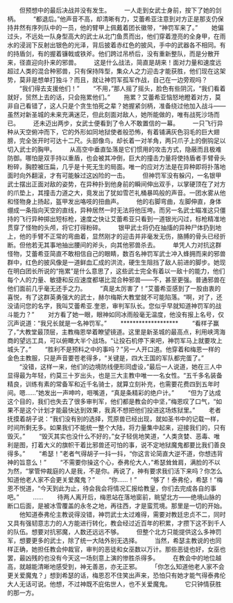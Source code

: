 　　但预想中的最后决战并没有发生。
　　一人走到女武士身前，按下了她的剑柄。
　　“都退后。”他声音不高，却清晰有力，艾蕾希亚注意到对方正是那支仍保持井然有序列队中的一员，他的臂甲上佩戴着团长徽带，“神罚军来了。”
　　她偏过头，不远处一队身型高大的武士从北门鱼贯而出，他们穿着澄亮的全身甲，在雨水的浸润下反射出银色的光泽，背后披着赤红色的披风，手中的武器各不相同。有的持盾剑，有的握着镰戟或铁斧。他们跨过吊桥后，没有重新整队，而是分散开来，径直迎向扑来的邪兽。
　　这是什么战法，简直是胡来！面对力量和速度远超过人类的混合种邪兽，只有保持阵型，集众人之力迎击才能获胜，他们现在这架势，莫非是想单打独斗？而且，就让神罚军孤军作战，自己在一边旁观吗？
　　“我们得去支援他们！”
　　“不用，”那人摇了摇头，脸色有些阴沉，“我们看着就好，贸然上去的话，只会拖累他们。”
　　拖累？艾蕾希亚恼怒地瞪着对方，莫非自己看错了，这人只是个贪生怕死之辈？她握紧剑柄，准备绕过他加入战斗——虽然对新圣城的未来充满迷茫，但此刻面对敌人，她所能做的，唯有战死沙场而已。
　　还未迈出两步，女武士便看到了令人不敢置信的一幕。
　　一只飞行异种从天空俯冲而下，它的外形如同地狱使者般恐怖，有着铺满灰色羽毛的巨大翅膀，完全张开时可达十二尺。头部像鸟，却长着一对羊角，两只爪子上的倒钩足以切入武士的胸甲。
　　从高空中垂直坠落是它们惯用的攻击方式，隐蔽而且极难防御。哪怕是双手持以重盾，也会被其冲倒，巨大的撞击力量将使持盾者手臂骨头粉碎，胸腔被压扁，几乎是十死无生的局面。唯一的应对方法是在异种即将扑落地面时向外翻滚，才有可能躲过这凶险的一击。
　　但神罚军没有躲闪，一名银甲武士摆出正面对敌的姿势，在异种扑到他身前的瞬间伸出双手，以掌硬顶在了对方的爪垫上，其撞击力道之大，竟发出了犹如雪芒礼桶暴鸣般的声音。一团水雾从他和怪物身上扬起，盔甲发出咯吱的扭曲声。
　　他的右脚弯曲，左脚伸直，身体绷成一条指向天空的直线，异种居然一时无法将他压垮。而另一名武士瞄准这只僵持的飞行异种掷出短标枪，速度之快让艾蕾希亚只看到一道银光闪过，标枪精准地贯穿了怪物的头颅，将它打得粉碎。
　　银甲武士将仍在抽搐的异种尸体扔到地上，他的手臂不正常的弯曲着，显然刚才的迎击并非毫发无伤，胳膊的骨头已经折断。但他若无其事地抽出腰间的斧头，向其他邪兽杀去。
　　单凭人力对抗这群怪物，艾蕾希亚简直不敢相信自己的眼睛，数百名神罚军武士冲入蜂拥而来的邪兽群中，红色的披风像是一道鲜血汇成的洪流，硬生生阻挡了敌人前进的脚步。她现在明白团长所说的“拖累”是什么意思了，这些武士完全有着以一敌十的能力，他们每个人的力量、敏捷和反应速度都堪比混合种邪兽——不，甚至更强。普通邪兽在他们面前几乎毫无还手之力。
　　“真是太厉害了！”艾蕾希亚感到了一股由衷的喜悦，有了这群英勇强大的武士，赫尔梅斯大教堂就不可能陷落。“啊，对了，还没请问您的名字，我叫艾蕾希亚.奎恩，审判军队长。您似乎早就知道神罚军的战斗能力？”
　　对方看了她一眼，眼神如同冰雨般毫无温度，他没有报上名号，仅沉声说道：“我兄长就是一名神罚军。”
　　*******************
　　“看样子赢了，”大教堂最顶层，主教梅恩举着瞭望镜道。这里是新圣城的最高点，利用峡湾海商的望远工具，可以俯瞰大半个战场。“让投石机停下来吧，神罚军马上就要攻上城头了。”
　　“胜利不是预料之中的事吗？”另一人开口道。他穿着和梅恩一样的金色主教服，只是声音要苍老得多，“关键是，四大王国的军队都完蛋了。”
　　“没错，这样一来，他们的边境防线便形同虚设，”最后一人说道，她在三人中显得最为年轻，约莫三十岁出头，也是三大主教中唯一一名女性。“五千多名装备精良，训练有素的常备军和近千名骑士，就算立刻补充，也需要花费四到五年时间。嗯……”她发出一声呻吟，咂嘴道，“真是条精彩的绝户计。”
　　“但为了达成这个目的，我们也失去了很多审判军，他们都是教会的中坚，”梅恩叹了口气，“如果不是这个计划才能最快达到效果，我真不想把他们投进这场炼狱里。”
　　老者抚摸着胡子说：“我们没有别的选择，荒原兽已经出现，就如圣书中的记载一样，时间所剩无多。如果我们不能统一整个大陆，将力量集中起来，迎接我们的，只有毁灭。”
　　“毁灭其实也没什么不好的，”女子轻佻地笑道，“人类贪婪、恶毒、唯利是图，打着大义的旗帜干着比邪兽还可怕的事，说不定地狱魔鬼都要比我们善良得多。”
　　“希瑟！”老者气得胡子一抖一抖，“你这言论简直大逆不道，你想违背神的旨意么！”
　　“不需要你操这个心，泰弗伦大人，”希瑟耸耸肩，满脸的不以为然，“掌管仲裁庭的人是我，不是你。再说了，神有要求我们活下来吗？你怎么知道他老人家不会更关爱魔鬼？”
　　“你……！”
　　“够了！泰弗伦，希瑟！”梅恩不悦道，“今天到此为止，待会我会将情况汇报给教皇，你们去完成各自的事吧。”
　　……
　　待两人离开后，梅恩站在落地窗前，眺望北方——绝境山脉的断口后面，是被冰雪覆盖的永冬之地，再往西，才是蛮荒境。那里是一切的开始。
　　他知道泰弗伦主教说得没错，神罚武士太过难得，需要对教廷忠贞不二，同时又具有强韧意志力的人方能进行转化，教会经过近百年的积累，才攒下这不到千人的队伍。想要对抗邪魔，人数还远远不够。
　　但整个北方只能提供这么多神罚军，想要更多的武士，除了统一大陆外别无选择。
　　当然，希瑟主教说的也同样正确，她担任教会仲裁官，审判的恶徒和女巫数以万计。那些恶徒也好，女巫也罢，最凶残的也没有今天这一场刻意上演的惨胜杀得多。
　　在教会中的地位越高，就越能清晰地感受到，神无善恶，亦无正邪。
　　「你怎么知道他老人家不会更关爱魔鬼？」想到希瑟的话，梅恩忍不住笑出声来，恐怕只有她才能气得泰弗伦大人无话可说。他想，不过神既不庇佑世人，也不关爱魔鬼。
　　它只钟情获胜的那一方。